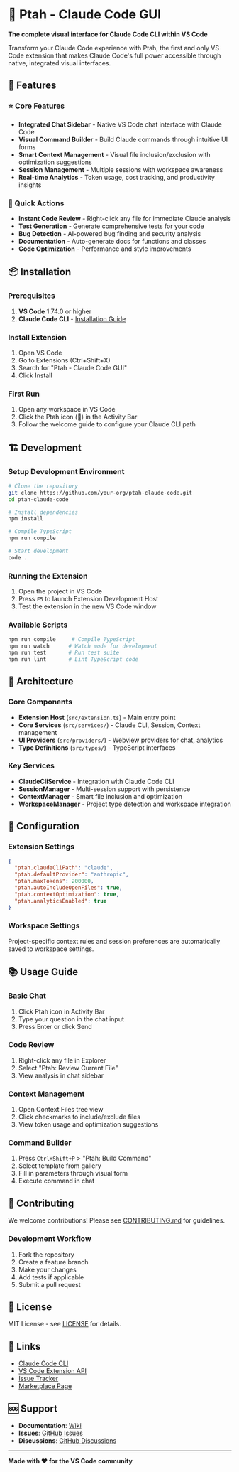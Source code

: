 # 📜 Ptah - Claude Code GUI

**The complete visual interface for Claude Code CLI within VS Code**

Transform your Claude Code experience with Ptah, the first and only VS Code extension that makes Claude Code's full power accessible through native, integrated visual interfaces.

## 🚀 Features

### ⭐ Core Features

- **Integrated Chat Sidebar** - Native VS Code chat interface with Claude Code
- **Visual Command Builder** - Build Claude commands through intuitive UI forms
- **Smart Context Management** - Visual file inclusion/exclusion with optimization suggestions
- **Session Management** - Multiple sessions with workspace awareness
- **Real-time Analytics** - Token usage, cost tracking, and productivity insights

### 🎯 Quick Actions

- **Instant Code Review** - Right-click any file for immediate Claude analysis
- **Test Generation** - Generate comprehensive tests for your code
- **Bug Detection** - AI-powered bug finding and security analysis
- **Documentation** - Auto-generate docs for functions and classes
- **Code Optimization** - Performance and style improvements

## 📦 Installation

### Prerequisites

1. **VS Code** 1.74.0 or higher
2. **Claude Code CLI** - [Installation Guide](https://github.com/anthropics/claude-code#installation)

### Install Extension

1. Open VS Code
2. Go to Extensions (Ctrl+Shift+X)
3. Search for "Ptah - Claude Code GUI"
4. Click Install

### First Run

1. Open any workspace in VS Code
2. Click the Ptah icon (📜) in the Activity Bar
3. Follow the welcome guide to configure your Claude CLI path

## 🏗️ Development

### Setup Development Environment

```bash
# Clone the repository
git clone https://github.com/your-org/ptah-claude-code.git
cd ptah-claude-code

# Install dependencies
npm install

# Compile TypeScript
npm run compile

# Start development
code .
```

### Running the Extension

1. Open the project in VS Code
2. Press `F5` to launch Extension Development Host
3. Test the extension in the new VS Code window

### Available Scripts

```bash
npm run compile     # Compile TypeScript
npm run watch      # Watch mode for development
npm run test       # Run test suite
npm run lint       # Lint TypeScript code
```

## 🎨 Architecture

### Core Components

- **Extension Host** (`src/extension.ts`) - Main entry point
- **Core Services** (`src/services/`) - Claude CLI, Session, Context management
- **UI Providers** (`src/providers/`) - Webview providers for chat, analytics
- **Type Definitions** (`src/types/`) - TypeScript interfaces

### Key Services

- **ClaudeCliService** - Integration with Claude Code CLI
- **SessionManager** - Multi-session support with persistence
- **ContextManager** - Smart file inclusion and optimization
- **WorkspaceManager** - Project type detection and workspace integration

## 🔧 Configuration

### Extension Settings

```json
{
  "ptah.claudeCliPath": "claude",
  "ptah.defaultProvider": "anthropic",
  "ptah.maxTokens": 200000,
  "ptah.autoIncludeOpenFiles": true,
  "ptah.contextOptimization": true,
  "ptah.analyticsEnabled": true
}
```

### Workspace Settings

Project-specific context rules and session preferences are automatically saved to workspace settings.

## 📚 Usage Guide

### Basic Chat

1. Click Ptah icon in Activity Bar
2. Type your question in the chat input
3. Press Enter or click Send

### Code Review

1. Right-click any file in Explorer
2. Select "Ptah: Review Current File"
3. View analysis in chat sidebar

### Context Management

1. Open Context Files tree view
2. Click checkmarks to include/exclude files
3. View token usage and optimization suggestions

### Command Builder

1. Press `Ctrl+Shift+P` > "Ptah: Build Command"
2. Select template from gallery
3. Fill in parameters through visual form
4. Execute command in chat

## 🤝 Contributing

We welcome contributions! Please see [CONTRIBUTING.md](CONTRIBUTING.md) for guidelines.

### Development Workflow

1. Fork the repository
2. Create a feature branch
3. Make your changes
4. Add tests if applicable
5. Submit a pull request

## 📄 License

MIT License - see [LICENSE](LICENSE) for details.

## 🔗 Links

- [Claude Code CLI](https://github.com/anthropics/claude-code)
- [VS Code Extension API](https://code.visualstudio.com/api)
- [Issue Tracker](https://github.com/your-org/ptah-claude-code/issues)
- [Marketplace Page](https://marketplace.visualstudio.com/items?itemName=ptah-extensions.ptah-claude-code)

## 🆘 Support

- **Documentation**: [Wiki](https://github.com/your-org/ptah-claude-code/wiki)
- **Issues**: [GitHub Issues](https://github.com/your-org/ptah-claude-code/issues)
- **Discussions**: [GitHub Discussions](https://github.com/your-org/ptah-claude-code/discussions)

---

**Made with ❤️ for the VS Code community**
